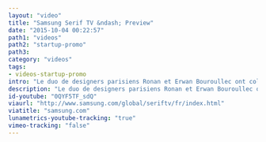 ```yaml
---
layout: "video"
title: "Samsung Serif TV &ndash; Preview"
date: "2015-10-04 00:22:57"
path1: "videos"
path2: "startup-promo"
path3:
category: "videos"
tags:
- videos-startup-promo
intro: "Le duo de designers parisiens Ronan et Erwan Bouroullec ont collaboré avec Samsung pour créer un concept de téléviseur rétro-novateur. Objectif du partenariat : repenser l'experience sensorielle et la place de la smart TV dans nos salons."
description: "Le duo de designers parisiens Ronan et Erwan Bouroullec ont collaboré avec Samsung pour créer un concept de téléviseur rétro-novateur"
id-youtube: "0QYF5TF_sdQ"
viaurl: "http://www.samsung.com/global/seriftv/fr/index.html"
viatitle: "samsung.com"
lunametrics-youtube-tracking: "true"
vimeo-tracking: "false"
---
```

